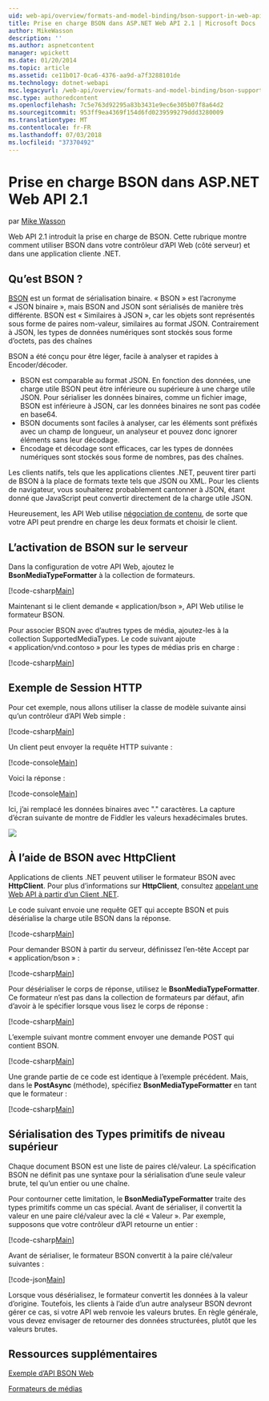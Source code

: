 ```yaml
---
uid: web-api/overview/formats-and-model-binding/bson-support-in-web-api-21
title: Prise en charge BSON dans ASP.NET Web API 2.1 | Microsoft Docs
author: MikeWasson
description: ''
ms.author: aspnetcontent
manager: wpickett
ms.date: 01/20/2014
ms.topic: article
ms.assetid: ce11b017-0ca6-4376-aa9d-a7f3288101de
ms.technology: dotnet-webapi
msc.legacyurl: /web-api/overview/formats-and-model-binding/bson-support-in-web-api-21
msc.type: authoredcontent
ms.openlocfilehash: 7c5e763d92295a83b3431e9ec6e305b07f8a64d2
ms.sourcegitcommit: 953ff9ea4369f154d6fd0239599279ddd3280009
ms.translationtype: MT
ms.contentlocale: fr-FR
ms.lasthandoff: 07/03/2018
ms.locfileid: "37370492"
---
```

<a name="bson-support-in-aspnet-web-api-21"></a>Prise en charge BSON dans ASP.NET Web API 2.1
====================
par [Mike Wasson](https://github.com/MikeWasson)

Web API 2.1 introduit la prise en charge de BSON. Cette rubrique montre comment utiliser BSON dans votre contrôleur d’API Web (côté serveur) et dans une application cliente .NET.

## <a name="what-is-bson"></a>Qu’est BSON ?

[BSON](http://bsonspec.org/) est un format de sérialisation binaire. « BSON » est l’acronyme « JSON binaire », mais BSON and JSON sont sérialisés de manière très différente. BSON est « Similaires à JSON », car les objets sont représentés sous forme de paires nom-valeur, similaires au format JSON. Contrairement à JSON, les types de données numériques sont stockés sous forme d’octets, pas des chaînes

BSON a été conçu pour être léger, facile à analyser et rapides à Encoder/décoder.

- BSON est comparable au format JSON. En fonction des données, une charge utile BSON peut être inférieure ou supérieure à une charge utile JSON. Pour sérialiser les données binaires, comme un fichier image, BSON est inférieure à JSON, car les données binaires ne sont pas codée en base64.
- BSON documents sont faciles à analyser, car les éléments sont préfixés avec un champ de longueur, un analyseur et pouvez donc ignorer éléments sans leur décodage.
- Encodage et décodage sont efficaces, car les types de données numériques sont stockés sous forme de nombres, pas des chaînes.

Les clients natifs, tels que les applications clientes .NET, peuvent tirer parti de BSON à la place de formats texte tels que JSON ou XML. Pour les clients de navigateur, vous souhaiterez probablement cantonner à JSON, étant donné que JavaScript peut convertir directement de la charge utile JSON.

Heureusement, les API Web utilise [négociation de contenu](content-negotiation.md), de sorte que votre API peut prendre en charge les deux formats et choisir le client.

## <a name="enabling-bson-on-the-server"></a>L’activation de BSON sur le serveur

Dans la configuration de votre API Web, ajoutez le **BsonMediaTypeFormatter** à la collection de formateurs.

[!code-csharp[Main](bson-support-in-web-api-21/samples/sample1.cs)]

Maintenant si le client demande « application/bson », API Web utilise le formateur BSON.

Pour associer BSON avec d’autres types de média, ajoutez-les à la collection SupportedMediaTypes. Le code suivant ajoute « application/vnd.contoso » pour les types de médias pris en charge :

[!code-csharp[Main](bson-support-in-web-api-21/samples/sample2.cs)]

## <a name="example-http-session"></a>Exemple de Session HTTP

Pour cet exemple, nous allons utiliser la classe de modèle suivante ainsi qu’un contrôleur d’API Web simple :

[!code-csharp[Main](bson-support-in-web-api-21/samples/sample3.cs)]

Un client peut envoyer la requête HTTP suivante :

[!code-console[Main](bson-support-in-web-api-21/samples/sample4.cmd)]

Voici la réponse :

[!code-console[Main](bson-support-in-web-api-21/samples/sample5.cmd)]

Ici, j’ai remplacé les données binaires avec &quot;.&quot; caractères. La capture d’écran suivante de montre de Fiddler les valeurs hexadécimales brutes.

[![](bson-support-in-web-api-21/_static/image2.png)](bson-support-in-web-api-21/_static/image1.png)

## <a name="using-bson-with-httpclient"></a>À l’aide de BSON avec HttpClient

Applications de clients .NET peuvent utiliser le formateur BSON avec **HttpClient**. Pour plus d’informations sur **HttpClient**, consultez [appelant une Web API à partir d’un Client .NET](../advanced/calling-a-web-api-from-a-net-client.md).

Le code suivant envoie une requête GET qui accepte BSON et puis désérialise la charge utile BSON dans la réponse.

[!code-csharp[Main](bson-support-in-web-api-21/samples/sample6.cs)]

Pour demander BSON à partir du serveur, définissez l’en-tête Accept par « application/bson » :

[!code-csharp[Main](bson-support-in-web-api-21/samples/sample7.cs)]

Pour désérialiser le corps de réponse, utilisez le **BsonMediaTypeFormatter**. Ce formateur n’est pas dans la collection de formateurs par défaut, afin d’avoir à le spécifier lorsque vous lisez le corps de réponse :

[!code-csharp[Main](bson-support-in-web-api-21/samples/sample8.cs)]

L’exemple suivant montre comment envoyer une demande POST qui contient BSON.

[!code-csharp[Main](bson-support-in-web-api-21/samples/sample9.cs)]

Une grande partie de ce code est identique à l’exemple précédent. Mais, dans le **PostAsync** (méthode), spécifiez **BsonMediaTypeFormatter** en tant que le formateur :

[!code-csharp[Main](bson-support-in-web-api-21/samples/sample10.cs)]

## <a name="serializing-top-level-primitive-types"></a>Sérialisation des Types primitifs de niveau supérieur

Chaque document BSON est une liste de paires clé/valeur. La spécification BSON ne définit pas une syntaxe pour la sérialisation d’une seule valeur brute, tel qu’un entier ou une chaîne.

Pour contourner cette limitation, le **BsonMediaTypeFormatter** traite des types primitifs comme un cas spécial. Avant de sérialiser, il convertit la valeur en une paire clé/valeur avec la clé « Valeur ». Par exemple, supposons que votre contrôleur d’API retourne un entier :

[!code-csharp[Main](bson-support-in-web-api-21/samples/sample11.cs)]

Avant de sérialiser, le formateur BSON convertit à la paire clé/valeur suivantes :

[!code-json[Main](bson-support-in-web-api-21/samples/sample12.json)]

Lorsque vous désérialisez, le formateur convertit les données à la valeur d’origine. Toutefois, les clients à l’aide d’un autre analyseur BSON devront gérer ce cas, si votre API web renvoie les valeurs brutes. En règle générale, vous devez envisager de retourner des données structurées, plutôt que les valeurs brutes.

## <a name="additional-resources"></a>Ressources supplémentaires

[Exemple d’API BSON Web](https://aspnet.codeplex.com/SourceControl/latest#Samples/WebApi/BSONSample/)

[Formateurs de médias](media-formatters.md)
